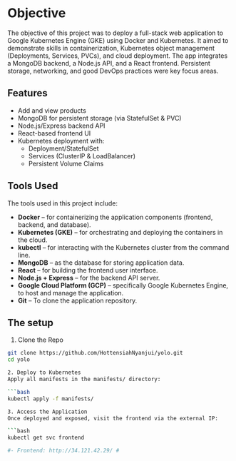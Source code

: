 # Objective
The objective of this project was to deploy a full-stack web application to Google Kubernetes Engine (GKE) using Docker and Kubernetes. It aimed to demonstrate skills in containerization, Kubernetes object management (Deployments, Services, PVCs), and cloud deployment. The app integrates a MongoDB backend, a Node.js API, and a React frontend. Persistent storage, networking, and good DevOps practices were key focus areas.

## Features

- Add and view products
- MongoDB for persistent storage (via StatefulSet & PVC)
- Node.js/Express backend API
- React-based frontend UI
- Kubernetes deployment with:
  - Deployment/StatefulSet
  - Services (ClusterIP & LoadBalancer)
  - Persistent Volume Claims

## Tools Used
The tools used in this project include:

* **Docker** – for containerizing the application components (frontend, backend, and database).
* **Kubernetes (GKE)** – for orchestrating and deploying the containers in the cloud.
* **kubectl** – for interacting with the Kubernetes cluster from the command line.
* **MongoDB** – as the database for storing application data.
* **React** – for building the frontend user interface.
* **Node.js + Express** – for the backend API server.
* **Google Cloud Platform (GCP)** – specifically Google Kubernetes Engine, to host and manage the application.
* **Git** – To clone the application repository.

## The setup
1. Clone the Repo

```bash
git clone https://github.com/HottensiahNyanjui/yolo.git
cd yolo

2. Deploy to Kubernetes
Apply all manifests in the manifests/ directory:

```bash
kubectl apply -f manifests/

3. Access the Application
Once deployed and exposed, visit the frontend via the external IP:

```bash
kubectl get svc frontend

#- Frontend: http://34.121.42.29/ #